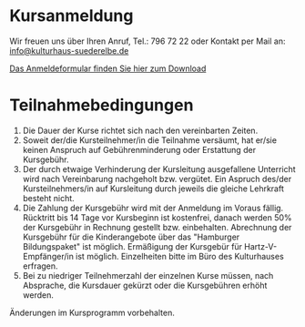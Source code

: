 # Kursanmeldung

Wir freuen uns über Ihren Anruf, Tel.: 796 72 22 
oder Kontakt per Mail an: <info@kulturhaus-suederelbe.de>

[Das Anmeldeformular finden Sie hier zum
Download](resources/Kursanm_14.pdf)

# Teilnahmebedingungen

1.  Die Dauer der Kurse richtet sich nach den vereinbarten Zeiten.
2.  Soweit der/die Kursteilnehmer/in die Teilnahme versäumt, hat er/sie
    keinen Anspruch auf Gebührenminderung oder Erstattung der
    Kursgebühr.
3.  Der durch etwaige Verhinderung der Kursleitung ausgefallene
    Unterricht wird nach Vereinbarung nachgeholt bzw. vergütet. Ein
    Aspruch des/der Kursteilnehmers/in auf Kursleitung durch jeweils die
    gleiche Lehrkraft besteht nicht.
4.  Die Zahlung der Kursgebühr wird mit der Anmeldung im Voraus fällig.
    Rücktritt bis 14 Tage vor Kursbeginn ist kostenfrei, danach werden
    50% der Kursgebühr in Rechnung gestellt bzw. einbehalten. Abrechnung
    der Kursgebühr für die Kinderangebote über das "Hamburger
    Bildungspaket" ist möglich. Ermäßigung der Kursgebür für
    Hartz-V-Empfänger/in ist möglich. Einzelheiten bitte im Büro des
    Kulturhauses erfragen.
5.  Bei zu niedriger Teilnehmerzahl der einzelnen Kurse müssen, nach
    Absprache, die Kursdauer gekürzt oder die Kursgebühren erhöht
    werden.

Änderungen im Kursprogramm vorbehalten.
